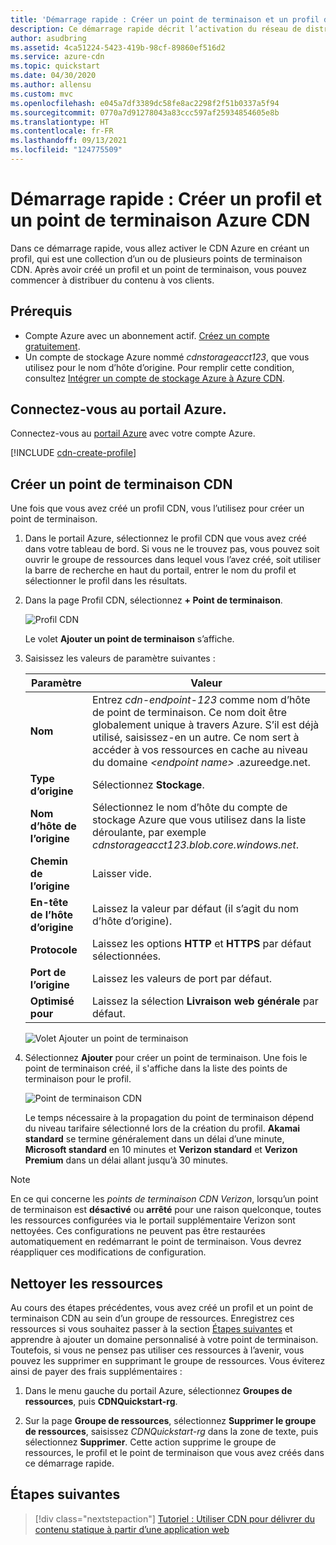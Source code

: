 ```yaml
---
title: 'Démarrage rapide : Créer un point de terminaison et un profil de réseau de distribution de contenu Azure'
description: Ce démarrage rapide décrit l’activation du réseau de distribution de contenu (Content Delivery Network, CDN) en créant un profil et un point de terminaison CDN.
author: asudbring
ms.assetid: 4ca51224-5423-419b-98cf-89860ef516d2
ms.service: azure-cdn
ms.topic: quickstart
ms.date: 04/30/2020
ms.author: allensu
ms.custom: mvc
ms.openlocfilehash: e045a7df3389dc58fe8ac2298f2f51b0337a5f94
ms.sourcegitcommit: 0770a7d91278043a83ccc597af25934854605e8b
ms.translationtype: HT
ms.contentlocale: fr-FR
ms.lasthandoff: 09/13/2021
ms.locfileid: "124775509"
---
```

# <a name="quickstart-create-an-azure-cdn-profile-and-endpoint"></a>Démarrage rapide : Créer un profil et un point de terminaison Azure CDN

Dans ce démarrage rapide, vous allez activer le CDN Azure en créant un profil, qui est une collection d’un ou de plusieurs points de terminaison CDN. Après avoir créé un profil et un point de terminaison, vous pouvez commencer à distribuer du contenu à vos clients.

## <a name="prerequisites"></a>Prérequis

- Compte Azure avec un abonnement actif. [Créez un compte gratuitement](https://azure.microsoft.com/free/?ref=microsoft.com&utm_source=microsoft.com&utm_medium=docs&utm_campaign=visualstudio).
- Un compte de stockage Azure nommé *cdnstorageacct123*, que vous utilisez pour le nom d’hôte d’origine. Pour remplir cette condition, consultez [Intégrer un compte de stockage Azure à Azure CDN](cdn-create-a-storage-account-with-cdn.md).

## <a name="sign-in-to-the-azure-portal"></a>Connectez-vous au portail Azure.

Connectez-vous au [portail Azure](https://portal.azure.com) avec votre compte Azure.

[!INCLUDE [cdn-create-profile](../../includes/cdn-create-profile.md)]

## <a name="create-a-new-cdn-endpoint"></a>Créer un point de terminaison CDN

Une fois que vous avez créé un profil CDN, vous l’utilisez pour créer un point de terminaison.

1. Dans le portail Azure, sélectionnez le profil CDN que vous avez créé dans votre tableau de bord. Si vous ne le trouvez pas, vous pouvez soit ouvrir le groupe de ressources dans lequel vous l’avez créé, soit utiliser la barre de recherche en haut du portail, entrer le nom du profil et sélectionner le profil dans les résultats.
   
1. Dans la page Profil CDN, sélectionnez **+ Point de terminaison**.
   
    ![Profil CDN](./media/cdn-create-new-endpoint/cdn-select-endpoint.png)
   
    Le volet **Ajouter un point de terminaison** s’affiche.

3. Saisissez les valeurs de paramètre suivantes :

    | Paramètre | Valeur |
    | ------- | ----- |
    | **Nom** | Entrez *cdn-endpoint-123* comme nom d’hôte de point de terminaison. Ce nom doit être globalement unique à travers Azure. S’il est déjà utilisé, saisissez-en un autre. Ce nom sert à accéder à vos ressources en cache au niveau du domaine _&lt;endpoint name&gt;_ .azureedge.net.|
    | **Type d’origine** | Sélectionnez **Stockage**. | 
    | **Nom d’hôte de l’origine** | Sélectionnez le nom d’hôte du compte de stockage Azure que vous utilisez dans la liste déroulante, par exemple *cdnstorageacct123.blob.core.windows.net*. |
    | **Chemin de l’origine** | Laisser vide. |
    | **En-tête de l’hôte d’origine** | Laissez la valeur par défaut (il s’agit du nom d’hôte d’origine). |  
    | **Protocole** | Laissez les options **HTTP** et **HTTPS** par défaut sélectionnées. |
    | **Port de l’origine** | Laissez les valeurs de port par défaut. | 
    | **Optimisé pour** | Laissez la sélection **Livraison web générale** par défaut. |

    ![Volet Ajouter un point de terminaison](./media/cdn-create-new-endpoint/cdn-add-endpoint.png)

3. Sélectionnez **Ajouter** pour créer un point de terminaison. Une fois le point de terminaison créé, il s'affiche dans la liste des points de terminaison pour le profil.
    
   ![Point de terminaison CDN](./media/cdn-create-new-endpoint/cdn-endpoint-success.png)
    
   Le temps nécessaire à la propagation du point de terminaison dépend du niveau tarifaire sélectionné lors de la création du profil. **Akamai standard** se termine généralement dans un délai d’une minute, **Microsoft standard** en 10 minutes et **Verizon standard** et **Verizon Premium** dans un délai allant jusqu’à 30 minutes.

> [!NOTE]
> En ce qui concerne les *points de terminaison CDN Verizon*, lorsqu’un point de terminaison est **désactivé** ou **arrêté** pour une raison quelconque, toutes les ressources configurées via le portail supplémentaire Verizon sont nettoyées. Ces configurations ne peuvent pas être restaurées automatiquement en redémarrant le point de terminaison. Vous devrez réappliquer ces modifications de configuration.

## <a name="clean-up-resources"></a>Nettoyer les ressources

Au cours des étapes précédentes, vous avez créé un profil et un point de terminaison CDN au sein d’un groupe de ressources. Enregistrez ces ressources si vous souhaitez passer à la section [Étapes suivantes](#next-steps) et apprendre à ajouter un domaine personnalisé à votre point de terminaison. Toutefois, si vous ne pensez pas utiliser ces ressources à l’avenir, vous pouvez les supprimer en supprimant le groupe de ressources. Vous éviterez ainsi de payer des frais supplémentaires :

1. Dans le menu gauche du portail Azure, sélectionnez **Groupes de ressources**, puis **CDNQuickstart-rg**.

2. Sur la page **Groupe de ressources**, sélectionnez **Supprimer le groupe de ressources**, saisissez *CDNQuickstart-rg* dans la zone de texte, puis sélectionnez **Supprimer**. Cette action supprime le groupe de ressources, le profil et le point de terminaison que vous avez créés dans ce démarrage rapide.

## <a name="next-steps"></a>Étapes suivantes

> [!div class="nextstepaction"]
> [Tutoriel : Utiliser CDN pour délivrer du contenu statique à partir d’une application web](cdn-add-to-web-app.md)

